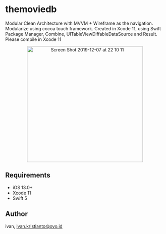 # themoviedb

Modular Clean Architecture with MVVM + Wireframe as the navigation. Modularize using cocoa touch framework.
Created in Xcode 11, using Swift Package Manager, Combine, UITableViewDiffableDataSource and Result. Please compile in Xcode 11

<p align="center">
<img width="367" alt="Screen Shot 2019-12-07 at 22 10 11" src="https://user-images.githubusercontent.com/18457592/70376812-9adc8a00-193f-11ea-8782-01c4661ab115.gif">
</p>

## Requirements
- iOS 13.0+
- Xcode 11
- Swift 5

## Author
ivan, ivan.kristianto@ovo.id
